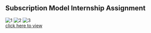 <h2>Subscription Model Internship Assignment</h2>

![1](https://github.com/shoyeabaslam/subscription-model-web-design/assets/118368907/8aa16e53-e57e-418b-92dd-57ab7f59ddd3)
![2](https://github.com/shoyeabaslam/subscription-model-web-design/assets/118368907/4d055f30-ecc6-466b-ae11-bee96239dd0d)
![3](https://github.com/shoyeabaslam/subscription-model-web-design/assets/118368907/3eaa85cb-d921-4156-a2c7-da7caa8b7677)
<br/>
[click here to view](https://shoyeabaslam.github.io/subscription-model-web-design/)
